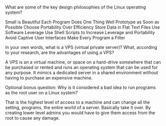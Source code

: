 What are some of the key design philosophies of the Linux operating system?


Small is Beautiful
Each Program Does One Thing Well
Prototype as Soon as Possible
Choose Portability Over Efficiency
Store Data in Flat Text Files
Use Software Leverage
Use Shell Scripts to Increase Leverage and Portability
Avoid Captive User Interfaces
Make Every Program a Filter


In your own words, what is a VPS (virtual private server)? What, according to your research, are the advantages of using a VPS?

A VPS is an a virtual machine, or space on a hard-drive somewhere that can be purchased or rented and runs an operating system that can be used for any purpose.  It mimics a dedicated server in a shared environment without having to purchase an expensive machine. 

Optional bonus question: Why is it considered a bad idea to run programs as the root user on a Linux system?

That is the highest level of access to a machine and can change all the setting, programs, the entire world of a server. Basically take it over. By creating lower level admins you would have to give them access from the root to cause any damage.



